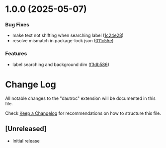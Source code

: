 # 1.0.0 (2025-05-07)


### Bug Fixes

* make text not shifting when searching label ([1c24e28](https://github.com/dautroc/flash-vscode/commit/1c24e2836a2ebd2099397f1ceeef36f22713675a))
* resolve mismatch in package-lock json ([011c55e](https://github.com/dautroc/flash-vscode/commit/011c55e0a85409b1b075fe651082a7b204bba219))


### Features

* label searching and background dim ([f3db586](https://github.com/dautroc/flash-vscode/commit/f3db5860561c9365af9a5bfab594445efa3ea217))

# Change Log

All notable changes to the "dautroc" extension will be documented in this file.

Check [Keep a Changelog](http://keepachangelog.com/) for recommendations on how to structure this file.

## [Unreleased]

- Initial release
